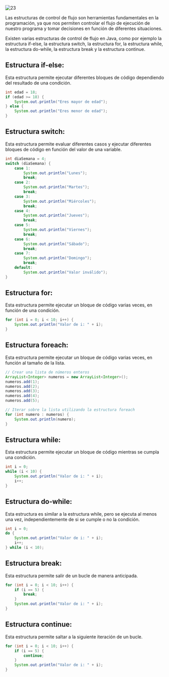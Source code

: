 ![23](https://user-images.githubusercontent.com/75398496/222225800-83a5fa0a-f524-4c31-af86-9bc65526141a.png)

Las estructuras de control de flujo son herramientas fundamentales en la programación, ya que nos permiten controlar el flujo de ejecución de nuestro programa y tomar decisiones en función de diferentes situaciones.

Existen varias estructuras de control de flujo en Java, como por ejemplo la estructura if-else, la estructura switch, la estructura for, la estructura while, la estructura do-while, la estructura break y la estructura continue.

## Estructura if-else:
Esta estructura permite ejecutar diferentes bloques de código dependiendo del resultado de una condición.
```java
int edad = 18;
if (edad >= 18) {
    System.out.println("Eres mayor de edad");
} else {
    System.out.println("Eres menor de edad");
}
```
## Estructura switch:
Esta estructura permite evaluar diferentes casos y ejecutar diferentes bloques de código en función del valor de una variable. 
```java
int diaSemana = 4;
switch (diaSemana) {
    case 1:
        System.out.println("Lunes");
        break;
    case 2:
        System.out.println("Martes");
        break;
    case 3:
        System.out.println("Miércoles");
        break;
    case 4:
        System.out.println("Jueves");
        break;
    case 5:
        System.out.println("Viernes");
        break;
    case 6:
        System.out.println("Sábado");
        break;
    case 7:
        System.out.println("Domingo");
        break;
    default:
        System.out.println("Valor inválido");
}
```

## Estructura for:
Esta estructura permite ejecutar un bloque de código varias veces, en función de una condición. 
```java
for (int i = 0; i < 10; i++) {
    System.out.println("Valor de i: " + i);
}
```

## Estructura foreach:
Esta estructura permite ejecutar un bloque de código varias veces, en función al tamaño de la lista.
```java
// Crear una lista de números enteros
ArrayList<Integer> numeros = new ArrayList<Integer>();
numeros.add(1);
numeros.add(2);
numeros.add(3);
numeros.add(4);
numeros.add(5);

// Iterar sobre la lista utilizando la estructura foreach
for (int numero : numeros) {
    System.out.println(numero);
}
```

## Estructura while:
Esta estructura permite ejecutar un bloque de código mientras se cumpla una condición.
```java
int i = 0;
while (i < 10) {
    System.out.println("Valor de i: " + i);
    i++;
}
```

## Estructura do-while:
Esta estructura es similar a la estructura while, pero se ejecuta al menos una vez, independientemente de si se cumple o no la condición.
```java
int i = 0;
do {
    System.out.println("Valor de i: " + i);
    i++;
} while (i < 10);
```

## Estructura break:
Esta estructura permite salir de un bucle de manera anticipada.
```java
for (int i = 0; i < 10; i++) {
    if (i == 5) {
        break;
    }
    System.out.println("Valor de i: " + i);
}
```

## Estructura continue:
Esta estructura permite saltar a la siguiente iteración de un bucle.
```java
for (int i = 0; i < 10; i++) {
    if (i == 5) {
        continue;
    }
    System.out.println("Valor de i: " + i);
}
```
